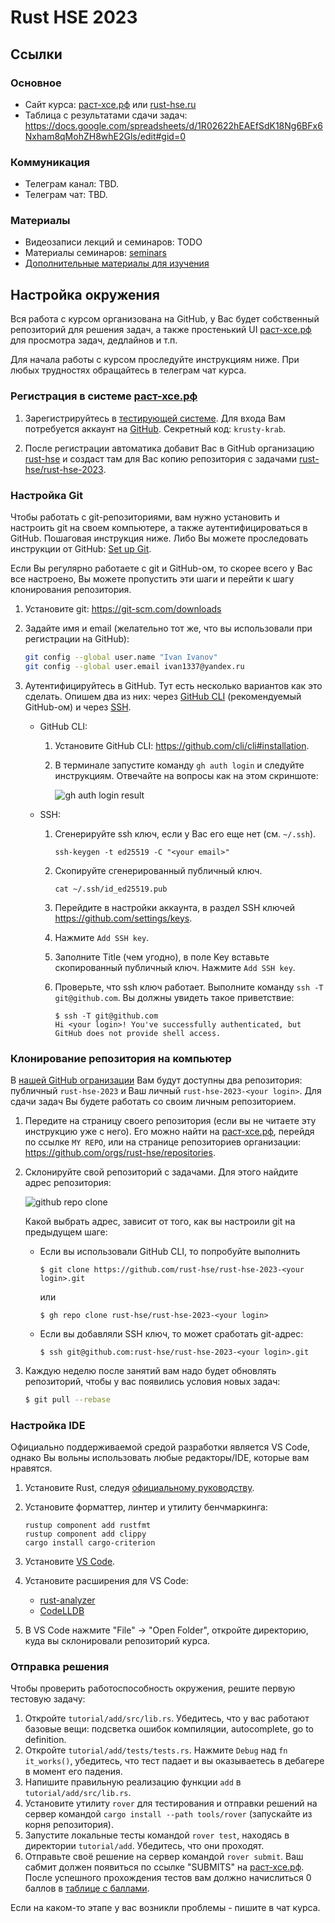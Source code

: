 
# Rust HSE 2023

## Ссылки

### Основное

- Сайт курса: [раст-хсе.рф](https://раст-хсе.рф) или [rust-hse.ru](https://rust-hse.ru)
- Таблица с результатами сдачи задач: https://docs.google.com/spreadsheets/d/1R02622hEAEfSdK18Ng6BFx6Nxham8qMohZH8whE2Gls/edit#gid=0

### Коммуникация

- Телеграм канал: TBD.
- Телеграм чат: TBD.

### Материалы

- Видеозаписи лекций и семинаров: TODO
- Материалы семинаров: [seminars](./seminars)
- [Дополнительные материалы для изучения](docs/reading-list.md)

## Настройка окружения

Вся работа с курсом организована на GitHub, у Вас будет собственный репозиторий для решения задач, а также простенький UI [раст-хсе.рф](https://раст-хсе.рф) для просмотра задач, дедлайнов и т.п.

Для начала работы с курсом проследуйте инструкциям ниже. При любых трудностях обращайтесь в телеграм чат курса.

### Регистрация в системе [раст-хсе.рф](https://раст-хсе.рф)

1. Зарегистрируйтесь в [тестирующей системе](https://раст-хсе.рф). Для входа Вам потребуется аккаунт на [GitHub](github.com). Секретный код: `krusty-krab`. 

1. После регистрации автоматика добавит Вас в GitHub организацию [rust-hse](https://github.com/rust-hse) и создаст там для Вас копию репозитория с задачами [rust-hse/rust-hse-2023](https://github.com/rust-hse/rust-hse-2023).

### Настройка Git

Чтобы работать с git-репозиториями, вам нужно установить и настроить git на своем компьютере, а также аутентифицироваться в GitHub.
Пошаговая инструкция ниже.
Либо Вы можете проследовать инструкции от GitHub: [Set up Git](https://docs.github.com/en/get-started/quickstart/set-up-git).

Если Вы регулярно работаете с git и GitHub-ом, то скорее всего у Вас все настроено, Вы можете пропустить эти шаги и перейти к шагу клонирования репозитория.

1. Установите git: https://git-scm.com/downloads

1. Задайте имя и email (желательно тот же, что вы использовали при регистрации на GitHub):

   ```sh
   git config --global user.name "Ivan Ivanov"
   git config --global user.email ivan1337@yandex.ru
   ```

1. Аутентифицируйтесь в GitHub. Тут есть несколько вариантов как это сделать. Опишем два из них: через [GitHub CLI](https://docs.github.com/en/get-started/getting-started-with-git/caching-your-github-credentials-in-git#github-cli) (рекомендуемый GitHub-ом) и через [SSH](https://docs.github.com/en/authentication/connecting-to-github-with-ssh).

   - GitHub CLI:

     1. Установите GitHub CLI: https://github.com/cli/cli#installation.

     1. В терминале запустите команду `gh auth login` и следуйте инструкциям.
        Отвечайте на вопросы как на этом скриншоте:

        ![gh auth login result](https://rust-hse.ru/static/gh_auth_login.png)

   - SSH:

     1. Сгенерируйте ssh ключ, если у Вас его еще нет (см. `~/.ssh`).

        ```
        ssh-keygen -t ed25519 -C "<your email>"
        ```

     1. Скопируйте сгенерированный публичный ключ.

        ```
        cat ~/.ssh/id_ed25519.pub
        ```

     1. Перейдите в настройки аккаунта, в раздел SSH ключей https://github.com/settings/keys.

     1. Нажмите `Add SSH key`.

     1. Заполните Title (чем угодно), в поле Key вставьте скопированный публичный ключ. Нажмите `Add SSH key`.

     1. Проверьте, что ssh ключ работает. Выполните команду `ssh -T git@github.com`.
        Вы должны увидеть такое приветствие:

        ```
        $ ssh -T git@github.com
        Hi <your login>! You've successfully authenticated, but GitHub does not provide shell access.
        ```

### Клонирование репозитория на компьютер

В [нашей GitHub огранизации](https://github.com/orgs/rust-hse/repositories) Вам будут доступны два репозитория: публичный `rust-hse-2023` и Ваш личный `rust-hse-2023-<your login>`.
Для сдачи задач Вы будете работать со своим личным репозиторием.

1. Передите на страницу своего репозитория (если вы не читаете эту инструкцию уже с него).
   Его можно найти на [раст-хсе.рф](https://раст-хсе.рф), перейдя по ссылке `MY REPO`, или на странице репозиториев организации: https://github.com/orgs/rust-hse/repositories.

1. Склонируйте cвой репозиторий с задачами.
   Для этого найдите адрес репозитория:

   ![github repo clone](https://rust-hse.ru/static/gh_clone_url.png)

   Какой выбрать адрес, зависит от того, как вы настроили git на предыдущем шаге:

   - Если вы использовали GitHub CLI, то попробуйте выполнить

     ```
     $ git clone https://github.com/rust-hse/rust-hse-2023-<your login>.git
     ```

     или

     ```
     $ gh repo clone rust-hse/rust-hse-2023-<your login>
     ```

   - Если вы добавляли SSH ключ, то может сработать git-адрес:

     ```
     $ ssh git@github.com:rust-hse/rust-hse-2023-<your login>.git
     ```

1. Каждую неделю после занятий вам надо будет обновлять репозиторий, чтобы у вас появились условия
   новых задач:

   ```sh
   $ git pull --rebase
   ```

### Настройка IDE

Официально поддерживаемой средой разработки является VS Code, однако Вы вольны использовать любые редакторы/IDE, которые вам нравятся.

1. Установите Rust, следуя [официальному руководству](https://www.rust-lang.org/tools/install).
1. Установите форматтер, линтер и утилиту бенчмаркинга:

    ```
    rustup component add rustfmt
    rustup component add clippy
    cargo install cargo-criterion
    ```

1. Установите [VS Code](https://code.visualstudio.com).
1. Установите расширения для VS Code:

   * [rust-analyzer](https://marketplace.visualstudio.com/items?itemName=matklad.rust-analyzer)
   * [CodeLLDB](https://marketplace.visualstudio.com/items?itemName=vadimcn.vscode-lldb)

1. В VS Code нажмите "File" -> "Open Folder", откройте директорию, куда вы склонировали репозиторий курса.

### Отправка решения

Чтобы проверить работоспособность окружения, решите первую тестовую задачу:

1. Откройте `tutorial/add/src/lib.rs`. Убедитесь, что у вас работают базовые вещи: подсветка ошибок компиляции, autocomplete, go to definition.
1. Откройте `tutorial/add/tests/tests.rs`. Нажмите `Debug` над `fn it_works()`, убедитесь, что тест падает и вы оказываетесь в дебагере в момент его падения.
1. Напишите правильную реализацию функции `add` в `tutorial/add/src/lib.rs`.
1. Установите утилиту `rover` для тестирования и отправки решений на сервер командой `cargo install --path tools/rover` (запускайте из корня репозитория).
1. Запустите локальные тесты командой `rover test`, находясь в директории `tutorial/add`. Убедитесь, что они проходят.
1. Отправьте своё решение на сервер командой `rover submit`. Ваш сабмит должен появиться по ссылке "SUBMITS" на [раст-хсе.рф](https://раст-хсе.рф).
После успешного прохождения тестов вам должно начислиться 0 баллов в
[таблице с баллами](https://docs.google.com/spreadsheets/d/1R02622hEAEfSdK18Ng6BFx6Nxham8qMohZH8whE2Gls/edit#gid=0).

Если на каком-то этапе у вас возникли проблемы - пишите в чат курса.
